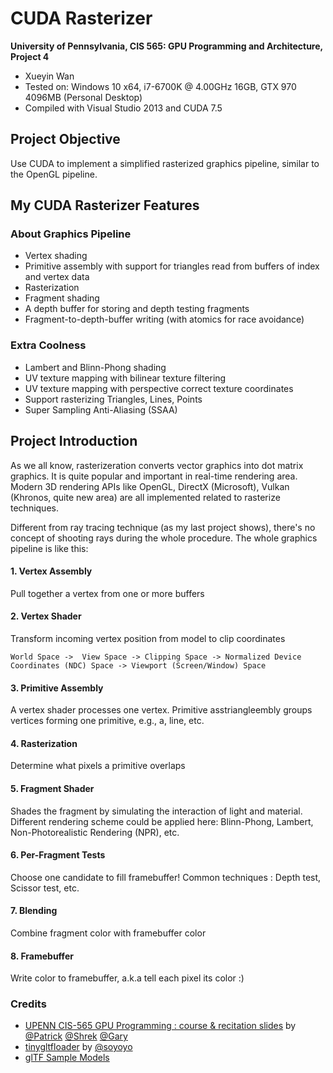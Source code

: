 CUDA Rasterizer
===============
**University of Pennsylvania, CIS 565: GPU Programming and Architecture, Project 4**

* Xueyin Wan
* Tested on: Windows 10 x64, i7-6700K @ 4.00GHz 16GB, GTX 970 4096MB (Personal Desktop)
* Compiled with Visual Studio 2013 and CUDA 7.5

## Project Objective
Use CUDA to implement a simplified rasterized graphics pipeline, similar to the OpenGL pipeline. 

## My CUDA Rasterizer Features
### About Graphics Pipeline
* Vertex shading
* Primitive assembly with support for triangles read from buffers of index and vertex data
* Rasterization
* Fragment shading
* A depth buffer for storing and depth testing fragments
* Fragment-to-depth-buffer writing (with atomics for race avoidance)

### Extra Coolness
* Lambert and Blinn-Phong shading
* UV texture mapping with bilinear texture filtering 
* UV texture mapping with perspective correct texture coordinates
* Support rasterizing Triangles, Lines, Points
* Super Sampling Anti-Aliasing (SSAA)

## Project Introduction
As we all know, rasterizeration converts vector graphics into dot matrix graphics. It is quite popular and important in real-time rendering area. Modern 3D rendering APIs like OpenGL, DirectX (Microsoft), Vulkan (Khronos, quite new area) are all implemented related to rasterize techniques. 

Different from ray tracing technique (as my last project shows), there's no concept of shooting rays during the whole procedure.
The whole graphics pipeline is like this:


#### 1. Vertex Assembly

Pull together a vertex from one or more buffers


#### 2. Vertex Shader

Transform incoming vertex position from model to clip coordinates

`World Space ->  View Space -> Clipping Space -> Normalized Device Coordinates (NDC) Space -> Viewport (Screen/Window) Space`

#### 3. Primitive Assembly

A vertex shader processes one vertex.  Primitive asstriangleembly groups vertices forming one primitive, e.g., a, line, etc.

#### 4. Rasterization

Determine what pixels a primitive overlaps

#### 5. Fragment Shader

Shades the fragment by simulating the interaction of light and material.
Different rendering scheme could be applied here: Blinn-Phong, Lambert, Non-Photorealistic Rendering (NPR), etc.

#### 6. Per-Fragment Tests

Choose one candidate to fill framebuffer!
Common techniques : Depth test, Scissor test, etc.

#### 7. Blending

Combine fragment color with framebuffer color

#### 8. Framebuffer

Write color to framebuffer, a.k.a tell each pixel its color :)


### Credits

* [UPENN CIS-565 GPU Programming : course & recitation slides](https://github.com/CIS565-Fall-2016) by [@Patrick](https://github.com/pjcozzi) [@Shrek](https://github.com/shrekshao) [@Gary](https://github.com/likangning93) 
* [tinygltfloader](https://github.com/syoyo/tinygltfloader) by [@soyoyo](https://github.com/syoyo)
* [glTF Sample Models](https://github.com/KhronosGroup/glTF/blob/master/sampleModels/README.md)
